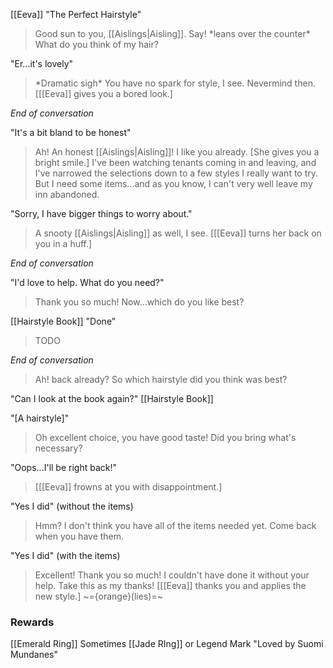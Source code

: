 [[Eeva]]
"The Perfect Hairstyle"
> Good sun to you, [[Aislings|Aisling]]. Say! \*leans over the counter* What do you think of my hair?

"Er...it's lovely"
> \*Dramatic sigh* You have no spark for style, I see. Nevermind then.
> \[[[Eeva]] gives you a bored look.]

*End of conversation*

"It's a bit bland to be honest"
> Ah! An honest [[Aislings|Aisling]]! I like you already.
> \[She gives you a bright smile.]
> I've been watching tenants coming in and leaving, and I've narrowed the selections down to a few styles I really want to try. But I need some items...and as you know, I can't very well leave my inn abandoned.

"Sorry, I have bigger things to worry about."
> A snooty [[Aislings|Aisling]] as well, I see.
> \[[[Eeva]] turns her back on you in a huff.]

*End of conversation*

"I'd love to help. What do you need?"
> Thank you so much! Now...which do you like best?

[[Hairstyle Book]]
"Done"
> TODO

*End of conversation*

> Ah! back already? So which hairstyle did you think was best?

"Can I look at the book again?"
[[Hairstyle Book]]

"\[A hairstyle]"
> Oh excellent choice, you have good taste! Did you bring what's necessary?

"Oops...I'll be right back!"
> \[[[Eeva]] frowns at you with disappointment.]

"Yes I did" (without the items)
> Hmm? I don't think you have all of the items needed yet. Come back when you have them.

"Yes I did" (with the items)
> Excellent! Thank you so much! I couldn't have done it without your help. Take this as my thanks!
> \[[[Eeva]] thanks you and applies the new style.] ~={orange}(lies)=~

### Rewards

[[Emerald Ring]]
Sometimes [[Jade RIng]]
or Legend Mark "Loved by Suomi Mundanes"